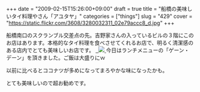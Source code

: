 +++
date = "2009-02-15T15:26:00+09:00"
draft = true
title = "船橋の美味しいタイ料理やさん「アユタヤ」"
categories = ["things"]
slug = "429"
cover = "https://static.flickr.com/3608/3280032311_02e79accc8_d.jpg"
+++

<p>船橋南口のスクランブル交差点の先。吉野家さんの入っているビルの３階にこのお店はあります。本格的なタイ料理を食べさせてくれるお店で、明るく清潔感のある店内でとても美味しいお店です。
<a title="船橋アユタヤのゲーン・デーン" href="https://www.flickr.com/photos/30749043@N07/3280032311/">
  <img src="https://static.flickr.com/3608/3280032311_02e79accc8_d.jpg" border="0" />
</a>今日はランチメニューの「ゲーン・デーン」を頂きました。ご飯は大盛りにｗ</p><p>以前に比べるとココナツが多めになってまろやかな味になったかも。</p><p>とても美味しいので超お勧めです。</p><p>
</p>
